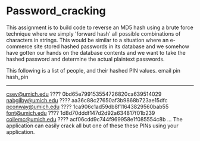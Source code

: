# Password_cracking
This assignment is to build code to reverse an MD5 hash using a brute force technique where we simply 'forward hash' all possible combinations of characters in strings. This would be similar to a situation where an e-commerce site stored hashed passwords in its database and we somehow have gotten our hands on the database contents and we want to take the hashed password and determine the actual plaintext passwords.

This following is a list of people, and their hashed PIN values.
email                pin   hash_pin
-----                ---   --------
csev@umich.edu       ????  0bd65e799153554726820ca639514029
nabgilby@umich.edu   ????  aa36c88c27650af3b9868b723ae15dfc
pconway@umich.edu    ????  1ca906c1ad59db8f11643829560bab55
font@umich.edu       ????  1d8d70dddf147d2d92a634817f01b239
collemc@umich.edu    ????  acf06cdd9c744f969958e1f085554c8b
...
The application can easily crack all but one of these these PINs using your application.
